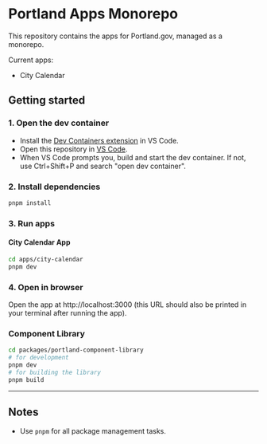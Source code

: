 # Portland Apps Monorepo

This repository contains the apps for Portland.gov, managed as a monorepo.

Current apps:

- City Calendar

## Getting started

### 1. Open the dev container

- Install the [Dev Containers extension](https://marketplace.visualstudio.com/items?itemName=ms-vscode-remote.remote-containers) in VS Code.
- Open this repository in [VS Code](https://code.visualstudio.com/).
- When VS Code prompts you, build and start the dev container. If not, use Ctrl+Shift+P and search "open dev container".

### 2. Install dependencies

```sh
pnpm install
```

### 3. Run apps

#### City Calendar App

```sh
cd apps/city-calendar
pnpm dev
```

### 4. Open in browser

Open the app at http://localhost:3000 (this URL should also be printed in your terminal after running the app).

### Component Library

```sh
cd packages/portland-component-library
# for development
pnpm dev
# for building the library
pnpm build
```
---

## Notes

- Use `pnpm` for all package management tasks.
